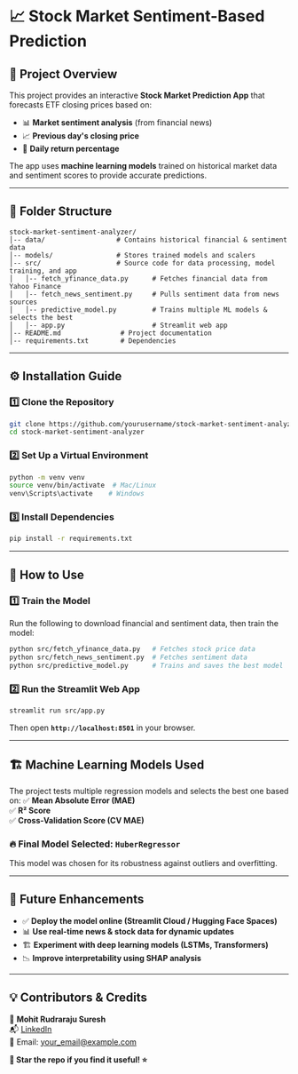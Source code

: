 # 📈 Stock Market Sentiment-Based Prediction

## 🚀 Project Overview
This project provides an interactive **Stock Market Prediction App** that forecasts ETF closing prices based on:
- 📊 **Market sentiment analysis** (from financial news)
- 📈 **Previous day's closing price**
- 🔄 **Daily return percentage**

The app uses **machine learning models** trained on historical market data and sentiment scores to provide accurate predictions.

---

## 📂 Folder Structure
```
stock-market-sentiment-analyzer/
│-- data/                  # Contains historical financial & sentiment data
│-- models/                # Stores trained models and scalers
│-- src/                   # Source code for data processing, model training, and app
│   │-- fetch_yfinance_data.py      # Fetches financial data from Yahoo Finance
│   │-- fetch_news_sentiment.py     # Pulls sentiment data from news sources
│   │-- predictive_model.py         # Trains multiple ML models & selects the best
│   │-- app.py                      # Streamlit web app
│-- README.md               # Project documentation
│-- requirements.txt        # Dependencies
```

---

## ⚙️ Installation Guide
### 1️⃣ Clone the Repository
```bash
git clone https://github.com/yourusername/stock-market-sentiment-analyzer.git
cd stock-market-sentiment-analyzer
```

### 2️⃣ Set Up a Virtual Environment
```bash
python -m venv venv
source venv/bin/activate  # Mac/Linux
venv\Scripts\activate    # Windows
```

### 3️⃣ Install Dependencies
```bash
pip install -r requirements.txt
```

---

## 🚀 How to Use
### 1️⃣ Train the Model
Run the following to download financial and sentiment data, then train the model:
```bash
python src/fetch_yfinance_data.py   # Fetches stock price data
python src/fetch_news_sentiment.py  # Fetches sentiment data
python src/predictive_model.py      # Trains and saves the best model
```

### 2️⃣ Run the Streamlit Web App
```bash
streamlit run src/app.py
```
Then open **`http://localhost:8501`** in your browser.

---

## 🏗 Machine Learning Models Used
The project tests multiple regression models and selects the best one based on:
✅ **Mean Absolute Error (MAE)**  
✅ **R² Score**  
✅ **Cross-Validation Score (CV MAE)**  

### 🔥 **Final Model Selected**: `HuberRegressor`
This model was chosen for its robustness against outliers and overfitting.

---

## 🔧 Future Enhancements
- ✅ **Deploy the model online (Streamlit Cloud / Hugging Face Spaces)**
- 📊 **Use real-time news & stock data for dynamic updates**
- 🏗 **Experiment with deep learning models (LSTMs, Transformers)**
- 📉 **Improve interpretability using SHAP analysis**

---

## 💡 Contributors & Credits
👤 **Mohit Rudraraju Suresh**  
📬 [LinkedIn](https://www.linkedin.com/in/mohitrudraraju)  
📧 Email: your_email@example.com  

**📌 Star the repo if you find it useful! ⭐**

